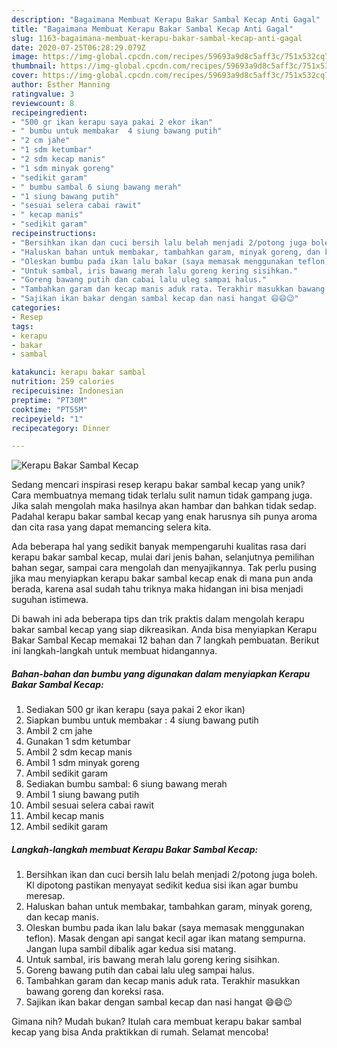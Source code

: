 ```yaml
---
description: "Bagaimana Membuat Kerapu Bakar Sambal Kecap Anti Gagal"
title: "Bagaimana Membuat Kerapu Bakar Sambal Kecap Anti Gagal"
slug: 1163-bagaimana-membuat-kerapu-bakar-sambal-kecap-anti-gagal
date: 2020-07-25T06:28:29.079Z
image: https://img-global.cpcdn.com/recipes/59693a9d8c5aff3c/751x532cq70/kerapu-bakar-sambal-kecap-foto-resep-utama.jpg
thumbnail: https://img-global.cpcdn.com/recipes/59693a9d8c5aff3c/751x532cq70/kerapu-bakar-sambal-kecap-foto-resep-utama.jpg
cover: https://img-global.cpcdn.com/recipes/59693a9d8c5aff3c/751x532cq70/kerapu-bakar-sambal-kecap-foto-resep-utama.jpg
author: Esther Manning
ratingvalue: 3
reviewcount: 8
recipeingredient:
- "500 gr ikan kerapu saya pakai 2 ekor ikan"
- " bumbu untuk membakar  4 siung bawang putih"
- "2 cm jahe"
- "1 sdm ketumbar"
- "2 sdm kecap manis"
- "1 sdm minyak goreng"
- "sedikit garam"
- " bumbu sambal 6 siung bawang merah"
- "1 siung bawang putih"
- "sesuai selera cabai rawit"
- " kecap manis"
- "sedikit garam"
recipeinstructions:
- "Bersihkan ikan dan cuci bersih lalu belah menjadi 2/potong juga boleh. Kl dipotong pastikan menyayat sedikit kedua sisi ikan agar bumbu meresap."
- "Haluskan bahan untuk membakar, tambahkan garam, minyak goreng, dan kecap manis."
- "Oleskan bumbu pada ikan lalu bakar (saya memasak menggunakan teflon). Masak dengan api sangat kecil agar ikan matang sempurna. Jangan lupa sambil dibalik agar kedua sisi matang."
- "Untuk sambal, iris bawang merah lalu goreng kering sisihkan."
- "Goreng bawang putih dan cabai lalu uleg sampai halus."
- "Tambahkan garam dan kecap manis aduk rata. Terakhir masukkan bawang goreng dan koreksi rasa."
- "Sajikan ikan bakar dengan sambal kecap dan nasi hangat 😄😄😉"
categories:
- Resep
tags:
- kerapu
- bakar
- sambal

katakunci: kerapu bakar sambal 
nutrition: 259 calories
recipecuisine: Indonesian
preptime: "PT30M"
cooktime: "PT55M"
recipeyield: "1"
recipecategory: Dinner

---
```



![Kerapu Bakar Sambal Kecap](https://img-global.cpcdn.com/recipes/59693a9d8c5aff3c/751x532cq70/kerapu-bakar-sambal-kecap-foto-resep-utama.jpg)

Sedang mencari inspirasi resep kerapu bakar sambal kecap yang unik? Cara membuatnya memang tidak terlalu sulit namun tidak gampang juga. Jika salah mengolah maka hasilnya akan hambar dan bahkan tidak sedap. Padahal kerapu bakar sambal kecap yang enak harusnya sih punya aroma dan cita rasa yang dapat memancing selera kita.

Ada beberapa hal yang sedikit banyak mempengaruhi kualitas rasa dari kerapu bakar sambal kecap, mulai dari jenis bahan, selanjutnya pemilihan bahan segar, sampai cara mengolah dan menyajikannya. Tak perlu pusing jika mau menyiapkan kerapu bakar sambal kecap enak di mana pun anda berada, karena asal sudah tahu triknya maka hidangan ini bisa menjadi suguhan istimewa.




Di bawah ini ada beberapa tips dan trik praktis dalam mengolah kerapu bakar sambal kecap yang siap dikreasikan. Anda bisa menyiapkan Kerapu Bakar Sambal Kecap memakai 12 bahan dan 7 langkah pembuatan. Berikut ini langkah-langkah untuk membuat hidangannya.

<!--inarticleads1-->

##### Bahan-bahan dan bumbu yang digunakan dalam menyiapkan Kerapu Bakar Sambal Kecap:

1. Sediakan 500 gr ikan kerapu (saya pakai 2 ekor ikan)
1. Siapkan  bumbu untuk membakar : 4 siung bawang putih
1. Ambil 2 cm jahe
1. Gunakan 1 sdm ketumbar
1. Ambil 2 sdm kecap manis
1. Ambil 1 sdm minyak goreng
1. Ambil sedikit garam
1. Sediakan  bumbu sambal: 6 siung bawang merah
1. Ambil 1 siung bawang putih
1. Ambil sesuai selera cabai rawit
1. Ambil  kecap manis
1. Ambil sedikit garam




<!--inarticleads2-->

##### Langkah-langkah membuat Kerapu Bakar Sambal Kecap:

1. Bersihkan ikan dan cuci bersih lalu belah menjadi 2/potong juga boleh. Kl dipotong pastikan menyayat sedikit kedua sisi ikan agar bumbu meresap.
1. Haluskan bahan untuk membakar, tambahkan garam, minyak goreng, dan kecap manis.
1. Oleskan bumbu pada ikan lalu bakar (saya memasak menggunakan teflon). Masak dengan api sangat kecil agar ikan matang sempurna. Jangan lupa sambil dibalik agar kedua sisi matang.
1. Untuk sambal, iris bawang merah lalu goreng kering sisihkan.
1. Goreng bawang putih dan cabai lalu uleg sampai halus.
1. Tambahkan garam dan kecap manis aduk rata. Terakhir masukkan bawang goreng dan koreksi rasa.
1. Sajikan ikan bakar dengan sambal kecap dan nasi hangat 😄😄😉




Gimana nih? Mudah bukan? Itulah cara membuat kerapu bakar sambal kecap yang bisa Anda praktikkan di rumah. Selamat mencoba!
